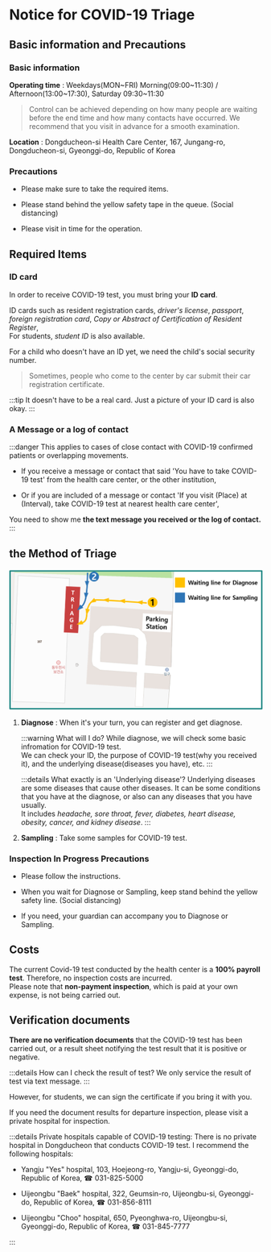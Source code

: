 # Notice for COVID-19 Triage

## Basic information and Precautions

### Basic information

**Operating time** : Weekdays(MON~FRI) Morning(09:00~11:30) / Afternoon(13:00~17:30), Saturday 09:30~11:30

> Control can be achieved depending on how many people are waiting before the end time and how many contacts have occurred.
We recommend that you visit in advance for a smooth examination.

**Location** : Dongducheon-si Health Care Center, 167, Jungang-ro, Dongducheon-si, Gyeonggi-do, Republic of Korea

### Precautions

- Please make sure to take the required items.

- Please stand behind the yellow safety tape in the queue. (Social distancing)

- Please visit in time for the operation.

## Required Items

### ID card

In order to receive COVID-19 test, you must bring your **ID card**.  

ID cards such as resident registration cards, *driver's license*, *passport*, *foreign registration card*, *Copy or Abstract of Certification of Resident Register*,  
For students, *student ID* is also available.

For a child who doesn't have an ID yet, we need the child's social security number.

> Sometimes, people who come to the center by car submit their car registration certificate.

:::tip It doesn't have to be a real card.
Just a picture of your ID card is also okay.
:::

### A Message or a log of contact

:::danger This applies to cases of close contact with COVID-19 confirmed patients or overlapping movements.

- If you receive a message or contact that said 'You have to take COVID-19 test' from the health care center, or the other institution,

- Or if you are included of a message or contact 'If you visit (Place) at (Interval), take COVID-19 test at nearest health care center',  

You need to show me **the text message you received or the log of contact.**
:::

## the Method of Triage

![order](./order.png)

1. **Diagnose** : When it's your turn, you can register and get diagnose.

    :::warning What will I do?
    While diagnose, we will check some basic infromation for COVID-19 test.  
    We can check your ID, the purpose of COVID-19 test(why you received it), and the underlying disease(diseases you have), etc.
    :::

    :::details What exactly is an 'Underlying disease'?
    Underlying diseases are some diseases that cause other diseases. It can be some conditions that you have at the diagnose, or also can any diseases that you have usually.  
    It includes *headache, sore throat, fever, diabetes, heart disease, obesity, cancer, and kidney disease*.
    :::

1. **Sampling** : Take some samples for COVID-19 test.

### Inspection In Progress Precautions

- Please follow the instructions.

- When you wait for Diagnose or Sampling, keep stand behind the yellow safety line. (Social distancing)

- If you need, your guardian can accompany you to Diagnose or Sampling.

## Costs

The current Covid-19 test conducted by the health center is a **100% payroll test**.
Therefore, no inspection costs are incurred.  
Please note that **non-payment inspection**, which is paid at your own expense, is not being carried out.

## Verification documents

**There are no verification documents** that the COVID-19 test has been carried out,
or a result sheet notifying the test result that it is positive or negative.

:::details How can I check the result of test?
We only service the result of test via text message.
:::

However, for students, we can sign the certificate if you bring it with you.

If you need the document results for departure inspection,
please visit a private hospital for inspection.

:::details Private hospitals capable of COVID-19 testing:
There is no private hospital in Dongducheon that conducts COVID-19 test. I recommend the following hospitals:

- Yangju "Yes" hospital, 103, Hoejeong-ro, Yangju-si, Gyeonggi-do, Republic of Korea, ☎ 031-825-5000

- Uijeongbu "Baek" hospital, 322, Geumsin-ro, Uijeongbu-si, Gyeonggi-do, Republic of Korea, ☎ 031-856-8111

- Uijeongbu "Choo" hospital, 650, Pyeonghwa-ro, Uijeongbu-si, Gyeonggi-do, Republic of Korea, ☎ 031-845-7777

:::
